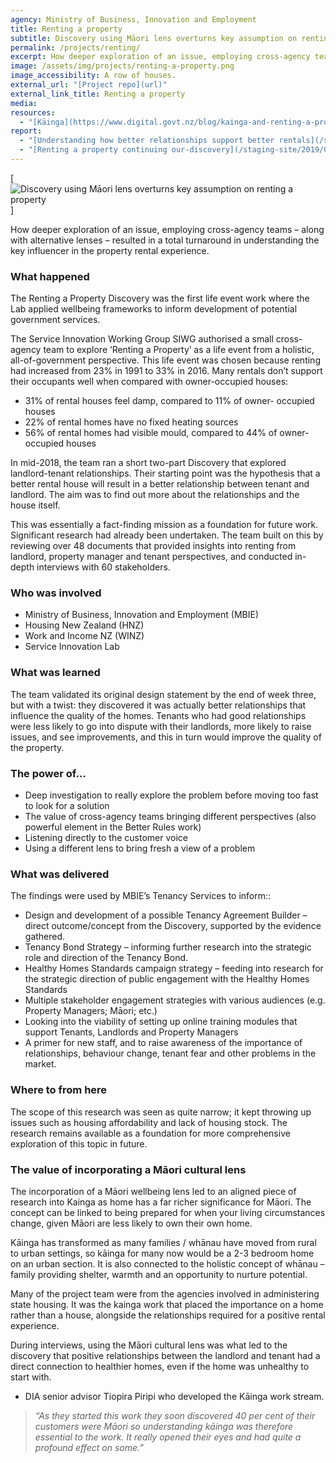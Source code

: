 ```yaml
---
agency: Ministry of Business, Innovation and Employment
title: Renting a property
subtitle: Discovery using Māori lens overturns key assumption on renting a property
permalink: /projects/renting/
excerpt: How deeper exploration of an issue, employing cross-agency teams – along with alternative lenses – resulted in a total turnaround in understanding the key influencer in the property rental experience.
image: /assets/img/projects/renting-a-property.png
image_accessibility: A row of houses.
external_url: "[Project repo](url)"
external_link_title: Renting a property
media:
resources:
  - "[Kāinga](https://www.digital.govt.nz/blog/kainga-and-renting-a-property/)"
report:
  - "[Understanding how better relationships support better rentals](/staging-site/2019/01/28/renting-a-property-understanding-how-better-relationships-support-better-rentals)"
  - "[Renting a property continuing our-discovery](/staging-site/2019/01/30/renting-a-property-continuing-our-discovery)"
---
```


[![Discovery using Māori lens overturns key assumption on renting a property](/staging-site/assets/img/projects/kainga.png)]

How deeper exploration of an issue, employing cross-agency teams – along with alternative lenses – resulted in a total turnaround in understanding the key influencer in the property rental experience.

### What happened

The Renting a Property Discovery was the first life event work where the Lab applied wellbeing frameworks to inform development of potential government services.

The Service Innovation Working Group SIWG authorised a small cross-agency team to explore ‘Renting a Property’ as a life event from a holistic, all-of-government perspective. This life event was chosen because renting had increased from 23% in 1991 to 33% in 2016.  Many rentals don’t support their occupants well when compared with owner-occupied houses:

* 31% of rental houses feel damp, compared to 11% of owner- occupied houses
* 22% of rental homes have no fixed heating sources
* 56% of rental homes had visible mould, compared to 44% of owner-occupied houses

In mid-2018, the team ran a short two-part Discovery that explored landlord-tenant relationships. Their starting point was the hypothesis that a better rental house will result in a better relationship between tenant and landlord. The aim was to find out more about the relationships and the house itself.

This was essentially a fact-finding mission as a foundation for future work. Significant research had already been undertaken. The team built on this by reviewing over 48 documents that provided insights into renting from landlord, property manager and tenant perspectives, and conducted in-depth interviews with 60 stakeholders.

### Who was involved

* Ministry of Business, Innovation and Employment (MBIE)
* Housing New Zealand (HNZ)
* Work and Income NZ (WINZ)
* Service Innovation Lab

### What was learned

The team validated its original design statement by the end of week three, but with a twist: they discovered it was actually better relationships that influence the quality of the homes. Tenants who had good relationships were less likely to go into dispute with their landlords, more likely to raise issues, and see improvements, and this in turn would improve the quality of the property.

### The power of…

* Deep investigation to really explore the problem before moving too fast to look for a solution
* The value of cross-agency teams bringing different perspectives (also powerful element in the Better Rules work)
* Listening directly to the customer voice
* Using a different lens to bring fresh a view of a problem

### What was delivered

The findings were used by MBIE’s Tenancy Services to inform::

* Design and development of a possible Tenancy Agreement Builder – direct outcome/concept from the Discovery, supported by the evidence gathered.
* Tenancy Bond Strategy – informing further research into the strategic role and direction of the Tenancy Bond.
* Healthy Homes Standards campaign strategy – feeding into research for the strategic direction of public engagement with the Healthy Homes Standards
* Multiple stakeholder engagement strategies with various audiences (e.g. Property Managers; Māori; etc.)
* Looking into the viability of setting up online training modules that support Tenants, Landlords and Property Managers
* A primer for new staff, and to raise awareness of the importance of relationships, behaviour change, tenant fear and other problems in the market.

### Where to from here

The scope of this research was seen as quite narrow; it kept throwing up issues such as housing affordability and lack of housing stock. The research remains available as a foundation for more comprehensive exploration of this topic in future.

### The value of incorporating a Māori cultural lens

The incorporation of a Māori wellbeing lens led to an aligned piece of research into Kainga as home has a far richer significance for Māori. The concept can be linked  to being prepared for when your living circumstances change, given Māori are less likely to own their own home.

Kāinga has transformed as many families / whānau have moved from rural to urban settings, so kāinga for many now would be a 2-3 bedroom home on an urban section. It is also connected to the holistic concept of whānau – family providing shelter, warmth and an opportunity to nurture potential.

Many of the project team were from the agencies involved in administering state housing. It was the kainga work that placed the importance on a home rather than a house, alongside the relationships required for a positive rental experience.

During interviews, using the Māori cultural lens was what led to the discovery that positive relationships between the landlord and tenant had a direct connection to healthier homes, even if the home was unhealthy to start with.

* DIA senior advisor Tiopira Piripi who developed the Kāinga work stream.

> *“As they started this work they soon discovered 40 per cent of their customers were Māori so understanding kāinga was therefore essential to the work. It really opened their eyes and had quite a profound effect on some.”*
